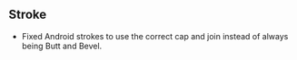 ## Stroke
- Fixed Android strokes to use the correct cap and join instead of always being Butt and Bevel.